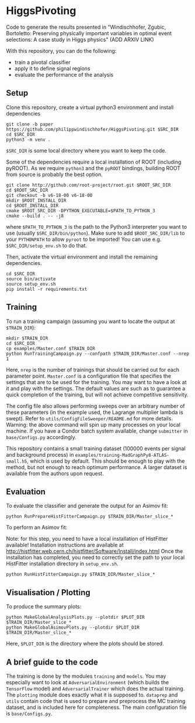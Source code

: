 # HiggsPivoting

Code to generate the results presented in "Windischhofer, Zgubic, Bortoletto: Preserving physically important variables in optimal event selections: A case study in Higgs physics" (ADD ARXIV LINK)

With this repository, you can do the following:
* train a pivotal classifier
* apply it to define signal regions
* evaluate the performance of the analysis

## Setup

Clone this repository, create a virtual python3 environment and install dependencies
```
git clone -b paper https://github.com/philippwindischhofer/HiggsPivoting.git $SRC_DIR
cd $SRC_DIR
python3 -m venv .
```
`$SRC_DIR` is some local directory where you want to keep the code.

Some of the dependencies require a local installation of ROOT (including pyROOT). As we require `python3` and the `pyROOT` bindings, building ROOT from source is probably the best option.

```
git clone http://github.com/root-project/root.git $ROOT_SRC_DIR
cd $ROOT_SRC_DIR
git checkout -b v6-18-00 v6-18-00
mkdir $ROOT_INSTALL_DIR
cd $ROOT_INSTALL_DIR
cmake $ROOT_SRC_DIR -DPYTHON_EXECUTABLE=$PATH_TO_PYTHON_3
cmake --build . -- -j8
```
where `$PATH_TO_PYTHON_3` is the path to the Python3 interpreter you want to use (usually `$SRC_DIR/bin/python`).
Make sure to add `$ROOT_SRC_DIR/lib` to your `PYTHONPATH` to allow `pyroot` to be imported! You can use e.g. `$SRC_DIR/setup_env.sh` to do that.

Then, activate the virtual environment and install the remaining dependencies.
```
cd $SRC_DIR
source bin/activate
source setup_env.sh
pip install -r requirements.txt
```

## Training

To run a training campaign (assuming you want to locate the output at `$TRAIN_DIR`):
```
mkdir $TRAIN_DIR
cd $SRC_DIR
cp examples/Master.conf $TRAIN_DIR
python RunTrainingCampaign.py --confpath $TRAIN_DIR/Master.conf --nrep 1
```
Here, `nrep` is the number of trainings that should be carried out for each parameter point. `Master.conf` is a configuration file that specifies the settings that are to be used for the training.
You may want to have a look at it and play with the settings. The default values are such as to guarantee a quick completion of the training, but will not achieve competitive sensitivity.

The config file also allows performing sweeps over an arbitrary number of these parameters (in the example used, the Lagrange multiplier lambda is swept). Refer to `utils/ConfigFileSweeper/README.md` for more details.
Warning: the above command will spin up many processes on your local machine. If you have a Condor batch system available, change `submitter` in `base/Configs.py` accordingly.

This repository contains a small training dataset (100000 events per signal and background process) in `examples/training-MadGraphPy8-ATLAS-small.h5`, which is used by default. This should be enough to play
with the method, but not enough to reach optimum performance. A larger dataset is available from the authors upon request.

## Evaluation

To evaluate the classifier and generate the output for an Asimov fit:
```
python RunPrepareHistFitterCampaign.py $TRAIN_DIR/Master_slice_*
```

To perform an Asimov fit:

Note: for this step, you need to have a local installation of HistFitter available!
Installation instructions are available at http://histfitter.web.cern.ch/histfitter/Software/Install/index.html
Once the installation has completed, you need to correctly set the path to your local HistFitter installation directory
in `setup_env.sh`.

```
python RunHistFitterCampaign.py $TRAIN_DIR/Master_slice_*
```

## Visualisation / Plotting

To produce the summary plots:
```
python MakeGlobalAnalysisPlots.py --plotdir $PLOT_DIR $TRAIN_DIR/Master_slice_* 
python MakeGlobalAsimovPlots.py --plotdir $PLOT_DIR $TRAIN_DIR/Master_slice_* 
```
Here, `$PLOT_DIR` is the directory where the plots should be stored.

## A brief guide to the code
The training is done by the modules `training` and `models`. You may especially want to look at `AdversarialEnvironment` (which builds the `TensorFlow` model) and `AdversarialTrainer` which does the actual training. The `plotting` module does exactly what it is supposed to. `dataprep` and `utils` contain code that is used to prepare and preprocess the MC training dataset, and is included here for completeness. The main configuration file is `base/Configs.py`.
